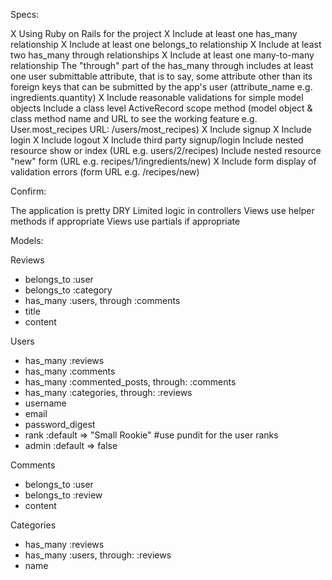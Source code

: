 Specs:

X Using Ruby on Rails for the project
X Include at least one has_many relationship 
X Include at least one belongs_to relationship 
X Include at least two has_many through relationships 
X Include at least one many-to-many relationship
 The "through" part of the has_many through includes at least one user submittable attribute, that is to say, some attribute other than its foreign keys that can be submitted by the app's user (attribute_name e.g. ingredients.quantity) 
X Include reasonable validations for simple model objects
 Include a class level ActiveRecord scope method (model object & class method name and URL to see the working feature e.g. User.most_recipes URL: /users/most_recipes)
X Include signup
X Include login
X Include logout
X Include third party signup/login 
 Include nested resource show or index (URL e.g. users/2/recipes)
 Include nested resource "new" form (URL e.g. recipes/1/ingredients/new)
X Include form display of validation errors (form URL e.g. /recipes/new)
 
 Confirm:

 The application is pretty DRY
 Limited logic in controllers
 Views use helper methods if appropriate
 Views use partials if appropriate

Models:

 Reviews
 - belongs_to :user
 - belongs_to :category
 - has_many :users, through :comments
 - title
 - content

 Users
 - has_many :reviews
 - has_many :comments
 - has_many :commented_posts, through: :comments 
 - has_many :categories, through: :reviews
 - username 
 - email
 - password_digest
 - rank :default => "Small Rookie" #use pundit for the user ranks 
 - admin :default => false 

 Comments 
 - belongs_to :user
 - belongs_to :review
 - content 

 Categories
 - has_many :reviews
 - has_many :users, through: :reviews 
 - name